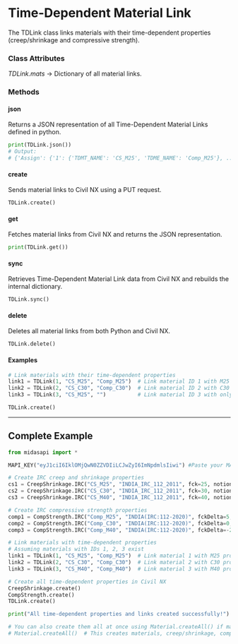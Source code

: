 # Time-Dependent Material Link

The TDLink class links materials with their time-dependent properties (creep/shrinkage and compressive strength).

### Class Attributes
*TDLink.mats* -> Dictionary of all material links.

### Methods

#### json
Returns a JSON representation of all Time-Dependent Material Links defined in python.

```py
print(TDLink.json())
# Output:
# {'Assign': {'1': {'TDMT_NAME': 'CS_M25', 'TDME_NAME': 'Comp_M25'}, ...}}
```

#### create
Sends material links to Civil NX using a PUT request.

```py
TDLink.create()
```

#### get
Fetches material links from Civil NX and returns the JSON representation.

```py
print(TDLink.get())
```

#### sync
Retrieves Time-Dependent Material Link data from Civil NX and rebuilds the internal dictionary.

```py
TDLink.sync()
```

#### delete
Deletes all material links from both Python and Civil NX.

```py
TDLink.delete()
```

#### Examples
```py
# Link materials with their time-dependent properties
link1 = TDLink(1, "CS_M25", "Comp_M25")  # Link material ID 1 with M25 properties
link2 = TDLink(2, "CS_C30", "Comp_C30")  # Link material ID 2 with C30 properties
link3 = TDLink(3, "CS_M25", "")          # Link material ID 3 with only creep/shrinkage

TDLink.create()
```

---

## Complete Example

```py
from midasapi import *

MAPI_KEY("eyJ1ciI6IklOMjQwN0ZZVDIiLCJwZyI6ImNpdmlsIiwi") #Paste your MAPI Key

# Create IRC creep and shrinkage properties
cs1 = CreepShrinkage.IRC("CS_M25", "INDIA_IRC_112_2011", fck=25, notionalSize=150, relHumidity=75, ageShrinkage=7, typeCement='R', id=1)
cs2 = CreepShrinkage.IRC("CS_C30", "INDIA_IRC_112_2011", fck=30, notionalSize=200, relHumidity=70, ageShrinkage=3, typeCement='NR', id=2)
cs3 = CreepShrinkage.IRC("CS_M40", "INDIA_IRC_112_2011", fck=40, notionalSize=250, relHumidity=65, ageShrinkage=28, typeCement='R', id=3)

# Create IRC compressive strength properties
comp1 = CompStrength.IRC("Comp_M25", "INDIA(IRC:112-2020)", fckDelta=5, typeCement=1, typeAggregate=0, id=1)
comp2 = CompStrength.IRC("Comp_C30", "INDIA(IRC:112-2020)", fckDelta=0, typeCement=2, typeAggregate=1, id=2)
comp3 = CompStrength.IRC("Comp_M40", "INDIA(IRC:112-2020)", fckDelta=-2, typeCement=1, typeAggregate=0, id=3)

# Link materials with time-dependent properties
# Assuming materials with IDs 1, 2, 3 exist
link1 = TDLink(1, "CS_M25", "Comp_M25")  # Link material 1 with M25 properties
link2 = TDLink(2, "CS_C30", "Comp_C30")  # Link material 2 with C30 properties
link3 = TDLink(3, "CS_M40", "Comp_M40")  # Link material 3 with M40 properties

# Create all time-dependent properties in Civil NX
CreepShrinkage.create()
CompStrength.create()
TDLink.create()

print("All time-dependent properties and links created successfully!")

# You can also create them all at once using Material.createAll() if materials exist
# Material.createAll()  # This creates materials, creep/shrinkage, compressive strength, and links
```